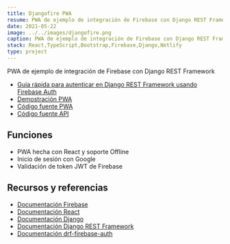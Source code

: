 ```yaml
---
title: Djangofire PWA
resume: PWA de ejemplo de integración de Firebase con Django REST Framework
date: 2021-05-22
image: ../../images/djangofire.png
caption: PWA de ejemplo de integración de Firebase con Django REST Framework
stack: React,TypeScript,Bootstrap,Firebase,Django,Netlify
type: project
---
```


PWA de ejemplo de integración de Firebase con Django REST Framework

- [Guía rápida para autenticar en Django REST Framework usando Firebase Auth](https://dev.to/angelxehg/usando-firebase-para-autenticar-en-django-rest-framework-n1b)
- [Demostración PWA](https://djangofire.netlify.app)
- [Código fuente PWA](https://github.com/angelxehg/djangofire-pwa)
- [Código fuente API](https://github.com/angelxehg/djangofire-api)

## Funciones

- PWA hecha con React y soporte Offline
- Inicio de sesión con Google
- Validación de token JWT de Firebase

## Recursos y referencias

- [Documentación Firebase](https://firebase.google.com/docs)
- [Documentación React](https://es.reactjs.org/)
- [Documentación Django](https://www.djangoproject.com/)
- [Documentación Django REST Framework](https://www.django-rest-framework.org/)
- [Documentación drf-firebase-auth](https://pypi.org/project/drf-firebase-auth/)
